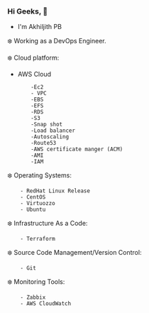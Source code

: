 ### Hi Geeks, 👋

- I'm Akhiljith PB

❄️ Working as a DevOps Engineer.

❄️ Cloud platform: 
- AWS Cloud

          -Ec2
          - VPC
          -EBS
          -EFS
          -RDS
          -S3
          -Snap shot
          -Load balancer
          -Autoscaling
          -Route53
          -AWS certificate manger (ACM)
          -AMI
          -IAM
        
❄️ Operating Systems:

        - RedHat Linux Release
        - CentOS
        - Virtuozzo
        - Ubuntu
        
❄️ Infrastructure As a Code:

        - Terraform
        
❄️ Source Code Management/Version Control:

        - Git
        
❄️ Monitoring Tools:

        - Zabbix
        - AWS CloudWatch

